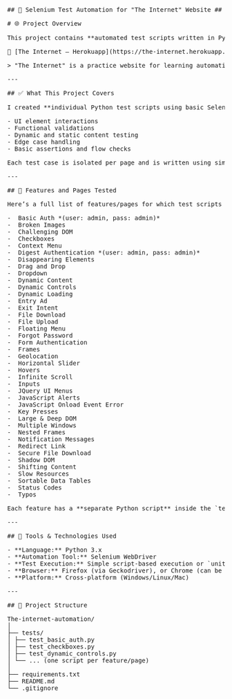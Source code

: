 <pre>## 🔧 Selenium Test Automation for "The Internet" Website ##

# 🌐 Project Overview

This project contains **automated test scripts written in Python using Selenium WebDriver** for the website:

🔗 [The Internet – Herokuapp](https://the-internet.herokuapp.com/)

> "The Internet" is a practice website for learning automation testing. It includes a variety of UI components like checkboxes, login forms, alerts, dynamic content, file uploads/downloads, and JavaScript errors. This makes it ideal for practicing end-to-end test automation scenarios.

---

## ✅ What This Project Covers

I created **individual Python test scripts using basic Selenium for **each feature/page** on the site. These scripts cover:

- UI element interactions  
- Functional validations  
- Dynamic and static content testing  
- Edge case handling  
- Basic assertions and flow checks  

Each test case is isolated per page and is written using simple, clean Python scripts.

---

## 📄 Features and Pages Tested

Here’s a full list of features/pages for which test scripts were created:

-  Basic Auth *(user: admin, pass: admin)*
-  Broken Images
-  Challenging DOM
-  Checkboxes
-  Context Menu
-  Digest Authentication *(user: admin, pass: admin)*
-  Disappearing Elements
-  Drag and Drop
-  Dropdown
-  Dynamic Content
-  Dynamic Controls
-  Dynamic Loading
-  Entry Ad
-  Exit Intent
-  File Download
-  File Upload
-  Floating Menu
-  Forgot Password
-  Form Authentication
-  Frames
-  Geolocation
-  Horizontal Slider
-  Hovers
-  Infinite Scroll
-  Inputs
-  JQuery UI Menus
-  JavaScript Alerts
-  JavaScript Onload Event Error
-  Key Presses
-  Large & Deep DOM
-  Multiple Windows
-  Nested Frames
-  Notification Messages
-  Redirect Link
-  Secure File Download
-  Shadow DOM
-  Shifting Content
-  Slow Resources
-  Sortable Data Tables
-  Status Codes
-  Typos

Each feature has a **separate Python script** inside the `tests/` folder.

---

## 🧰 Tools & Technologies Used

- **Language:** Python 3.x  
- **Automation Tool:** Selenium WebDriver  
- **Test Execution:** Simple script-based execution or `unittest` (optional)  
- **Browser:** Firefox (via Geckodriver), or Chrome (can be configured)  
- **Platform:** Cross-platform (Windows/Linux/Mac)

---

## 📁 Project Structure

The-internet-automation/
│
├── tests/
│ ├── test_basic_auth.py
│ ├── test_checkboxes.py
│ ├── test_dynamic_controls.py
│ └── ... (one script per feature/page)
│
├── requirements.txt
├── README.md
└── .gitignore 

</pre>
 
 

